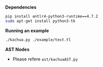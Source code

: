 **Dependencies**

```bash
pip install antlr4-python3-runtime==4.7.2
sudo apt-get install python3-tk 
```

**Running an example**

  ```bash
  ./kachua.py ./example/test.tl
  ```
  
**AST Nodes**

- Please refere `ast/kachuaAST.py`
